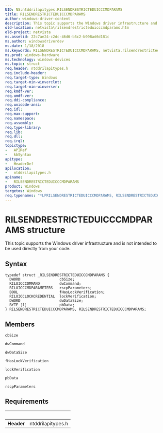```yaml
---
UID: NS:ntddrilapitypes.RILSENDRESTRICTEDUICCCMDPARAMS
title: RILSENDRESTRICTEDUICCCMDPARAMS
author: windows-driver-content
description: This topic supports the Windows driver infrastructure and is not intended to be used directly from your code.
old-location: netvista\rilsendrestricteduicccmdparams.htm
old-project: netvista
ms.assetid: 22c7ae24-c2dc-46d6-b3c2-b908ad6d181c
ms.author: windowsdriverdev
ms.date: 1/18/2018
ms.keywords: RILSENDRESTRICTEDUICCCMDPARAMS, netvista.rilsendrestricteduicccmdparams, ntddrilapitypes/RILSENDRESTRICTEDUICCCMDPARAMS, *LPRILSENDRESTRICTEDUICCCMDPARAMS, RILSENDRESTRICTEDUICCCMDPARAMS structure [Network Drivers Starting with Windows Vista]
ms.prod: windows-hardware
ms.technology: windows-devices
ms.topic: struct
req.header: ntddrilapitypes.h
req.include-header: 
req.target-type: Windows
req.target-min-winverclnt: 
req.target-min-winversvr: 
req.kmdf-ver: 
req.umdf-ver: 
req.ddi-compliance: 
req.unicode-ansi: 
req.idl: 
req.max-support: 
req.namespace: 
req.assembly: 
req.type-library: 
req.lib: 
req.dll: 
req.irql: 
topictype:
-	APIRef
-	kbSyntax
apitype:
-	HeaderDef
apilocation:
-	ntddrilapitypes.h
apiname:
-	RILSENDRESTRICTEDUICCCMDPARAMS
product: Windows
targetos: Windows
req.typenames: "*LPRILSENDRESTRICTEDUICCCMDPARAMS, RILSENDRESTRICTEDUICCCMDPARAMS"
---
```


# RILSENDRESTRICTEDUICCCMDPARAMS structure
This topic supports the Windows driver infrastructure and is not intended to be used directly from your code.

## Syntax
````
typedef struct _RILSENDRESTRICTEDUICCCMDPARAMS {
  DWORD                  cbSize;
  RILUICCCOMMAND         dwCommand;
  RILUICCCMDPARAMETERS   rscpParameters;
  BOOL                   fHasLockVerification;
  RILUICCLOCKCREDENTIAL  lockVerification;
  DWORD                  dwDataSize;
  BYTE [1]               pbData;
} RILSENDRESTRICTEDUICCCMDPARAMS, RILSENDRESTRICTEDUICCCMDPARAMS;
````

## Members


`cbSize`



`dwCommand`



`dwDataSize`



`fHasLockVerification`



`lockVerification`



`pbData`



`rscpParameters`




## Requirements
| &nbsp; | &nbsp; |
| ---- |:---- |
| **Header** | ntddrilapitypes.h |